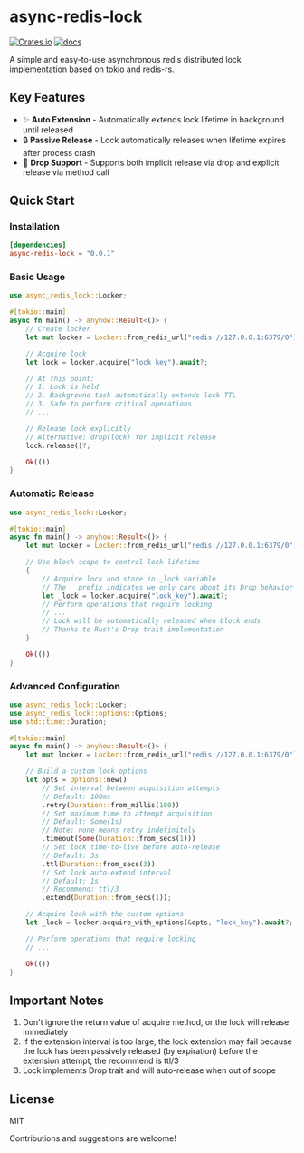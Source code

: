 # async-redis-lock

[![Crates.io](https://img.shields.io/crates/v/async-redis-lock)](https://crates.io/crates/async-redis-lock)
[![docs](https://img.shields.io/crates/v/async-redis-lock?color=orange&label=docs)](https://docs.rs/async-redis-lock)

A simple and easy-to-use asynchronous redis distributed lock implementation based on tokio and redis-rs.

## Key Features

- ✨ **Auto Extension** - Automatically extends lock lifetime in background until released
- 🔒 **Passive Release** - Lock automatically releases when lifetime expires after process crash
- 🎯 **Drop Support** - Supports both implicit release via drop and explicit release via method call

## Quick Start

### Installation

```toml
[dependencies]
async-redis-lock = "0.0.1"
```

### Basic Usage

```rust
use async_redis_lock::Locker;

#[tokio::main]
async fn main() -> anyhow::Result<()> {
    // Create locker
    let mut locker = Locker::from_redis_url("redis://127.0.0.1:6379/0").await?;

    // Acquire lock
    let lock = locker.acquire("lock_key").await?;

    // At this point:
    // 1. Lock is held
    // 2. Background task automatically extends lock TTL
    // 3. Safe to perform critical operations
    // ...    

    // Release lock explicitly
    // Alternative: drop(lock) for implicit release
    lock.release()?;

    Ok(())
}
```

### Automatic Release

```rust
use async_redis_lock::Locker;

#[tokio::main]
async fn main() -> anyhow::Result<()> {
    let mut locker = Locker::from_redis_url("redis://127.0.0.1:6379/0").await?;

    // Use block scope to control lock lifetime
    {
        // Acquire lock and store in _lock variable
        // The _ prefix indicates we only care about its Drop behavior
        let _lock = locker.acquire("lock_key").await?;
        // Perform operations that require locking
        // ...
        // Lock will be automatically released when block ends
        // Thanks to Rust's Drop trait implementation
    }

    Ok(())
}
```

### Advanced Configuration

```rust
use async_redis_lock::Locker;
use async_redis_lock::options::Options;
use std::time::Duration;

#[tokio::main]
async fn main() -> anyhow::Result<()> {
    let mut locker = Locker::from_redis_url("redis://127.0.0.1:6379/0").await?;

    // Build a custom lock options
    let opts = Options::new()
        // Set interval between acquisition attempts
        // Default: 100ms
        .retry(Duration::from_millis(100))
        // Set maximum time to attempt acquisition
        // Default: Some(1s)
        // Note: none means retry indefinitely
        .timeout(Some(Duration::from_secs(1)))
        // Set lock time-to-live before auto-release
        // Default: 3s
        .ttl(Duration::from_secs(3))
        // Set lock auto-extend interval
        // Default: 1s
        // Recommend: ttl/3
        .extend(Duration::from_secs(1));

    // Acquire lock with the custom options
    let _lock = locker.acquire_with_options(&opts, "lock_key").await?;

    // Perform operations that require locking
    // ...

    Ok(())
}
```

## Important Notes

1. Don't ignore the return value of acquire method, or the lock will release immediately
2. If the extension interval is too large, the lock extension may fail because the lock has been passively released (by
   expiration) before the extension attempt, the recommend is ttl/3
3. Lock implements Drop trait and will auto-release when out of scope

## License

MIT

Contributions and suggestions are welcome!